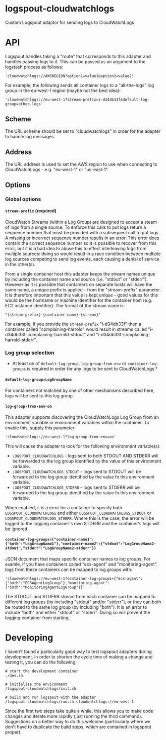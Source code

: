 # logspout-cloudwatchlogs

Custom Logspout adaptor for sending logs to CloudWatchLogs

# API

Logspout handles taking a "route" that corresponds to this adapter and handles passing logs to it. This can be passed as an argument to the logstash process as follows:

    'cloudwatchlogs://AWSREGION?option1=value1&option2=value2'

For example, the following sends all container logs to a "all-the-logs" log group in the eu-west-1 region (maybe not the best idea):

    'cloudwatchlogs://eu-west-1?stream-prefix=i-d34db33f&default-log-group=other-logs'

## Scheme

The URL scheme should be set to "cloudwatchlogs" in order for the adapter to handle log messages.

## Address

The URL address is used to set the AWS region to use when connecting to CloudWatchLogs - e.g. "eu-west-1" or "us-east-1".

## Options

### Global options

#### `stream-prefix` (required)

CloudWatch Streams (within a Log Group) are designed to accept a steam of logs from a single source. To enforce this calls to put logs return a sequence number that must be provided with a subsequent call to put logs. A missing or incorrect sequence number results in an error. This error does contain the correct sequence number so it is possible to recover from this error, but it is a bad idea to abuse this to effect interleaving logs from multiple sources: doing so would result in a race condition between multiple log sources competing to send log events, each causing a denial of service in the other(s).

From a single container host this adapter keeps the stream names unique by including the container name and source (i.e. "stdout" or "stderr"). However as it is possible that containers on separate hosts will have the same name, a unique prefix is applied - from the "stream-prefix" parameter. It is therefore important that this value is kept unique - good values for this would be the hostname or machine identifier for the container host (e.g. EC2 instance identifier). The format of the stream name is:

    "{stream-prefix}-{container-name}-{stream}"

For example, if you provide the `stream-prefix` "i-d34db33f" then a container called "complaining-harrold" would result in streams called "i-d34db33f-complaining-harrold-stdout" and "i-d34db33f-complaining-harrold-stderr".

### Log group selection

* At least on of `default-log-group`, `log-group-from-env` or `container-log-groups` is required in order for any logs to be sent to CloudWatchLogs.*

#### `default-log-group=LogGroupName`

For containers not matched by one of other mechanisms described here, logs will be sent to this log group.

#### `log-group-from-env=on`

This adapter supports discovering the CloudWatchLogs Log Group from an environment variable or environment variables within the container. To enable this, supply this parameter:

    'cloudwatchlogs://eu-west-1?log-group-from-env=on'

This will cause the adapter to look for the following environment variable(s):

* `LOGSPOUT_CLOUDWATCHLOGS` - logs sent to both STDOUT AND STDERR will be forwarded to the log group identified by the value of this environment variable.
* `LOGSPOUT_CLOUDWATCHLOGS_STDOUT` - logs sent to STDOUT will be forwarded to the log group identified by the value fo this environment variable.
* `LOGSPOUT_CLOUDWATCHLOGS_STDERR` - logs sent to STDERR will be forwarded to the log group identified by the value fo this environment variable.

When enabled, it is a error for a container to specify both `LOGSPOUT_CLOUDWATCHLOGS` and either `LOGSPOUT_CLOUDWATCHLOGS_STDOUT` or `LOGSPOUT_CLOUDWATCHLOGS_STDERR`. Where this is the case, the error will be logged to the logging container's own STDERR and the container's logs will be ignored.

#### `container-log-groups={"container-name1":{"both":"LogGroupName1"},"container-name2":{"stdout":"LogGroupName2-stdout","stderr":"LogGroupName2-stderr"}}`

JSON document that maps specific container names to log groups. For examle, if you have containers called "ecs-agent" and "monitoring-agent", logs from these containers can be mapped to log groups with:

    'cloudwatchlogs://eu-west-1?container-log-groups={"ecs-agent":{"both":"ECSAgentLogGroup"},"monitoring-agent":{"both":"MonitoringAgentLogGroup"}}'

The STDOUT and STDERR stream from each container can be mapped to different log groups (by including "stdout" and/or "stderr"), or they can both be routed to the same log group (by including "both"). It is an error to include "both" and either "stdout" or "stderr". Doing so will prevent the logging container from starting.

# Developing

I haven't found a particularly good way to test logspout adapters during development. In order to shorten the cycle time of making a change and testing it, you can do the following:

    # start the development container
    ./dev.sh
    
    # initialise the environment
    /logspout-cloudwatchlogs/init.sh
    
    # build and run logspout with the adapter
    /logspout-cloudwatchlogs/run.sh cloudwatchlogs://eu-west-1

Since the first two steps take quite a while, this allows you to make code changes and iterate more rapidly (just running the third command). Suggestions on a better way to do this welcome (particularly where we don't have to duplicate the build steps, which are contained in logspout proper).


